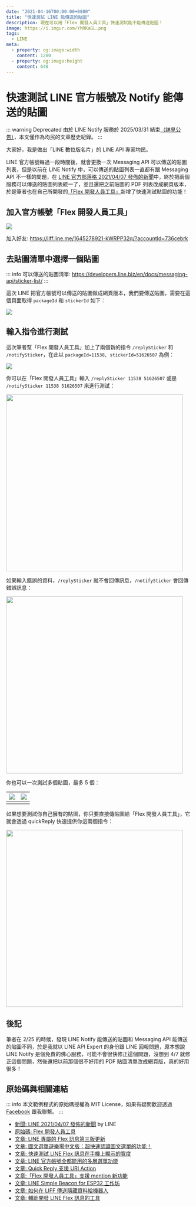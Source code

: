 ```yaml
---
date: "2021-04-16T00:00:00+0800"
title: "快速測試 LINE 能傳送的貼圖"
description: 現在可以用「Flex 開發人員工具」快速測試能不能傳送貼圖！
image: https://i.imgur.com/YhRKaGL.png
tags:
  - LINE
meta:
  - property: og:image:width
    content: 1280
  - property: og:image:height
    content: 640
---
```


# 快速測試 LINE 官方帳號及 Notify 能傳送的貼圖

::: warning Deprecated
由於 LINE Notify 服務於 2025/03/31 結束[（詳見公告）](https://notify-bot.line.me/closing-announce)，本文僅作為均民的文章歷史紀錄。
:::

大家好，我是做出「LINE 數位版名片」的 LINE API 專家均民。

LINE 官方帳號每過一段時間後，就會更換一次 Messaging API 可以傳送的貼圖列表，但是以前在 LINE Notify 中，可以傳送的貼圖列表一直都有跟 Messaging API 不一樣的問題，在 [LINE 官方部落格 2021/04/07 發佈的新聞](https://developers.line.biz/en/news/2021/04/07/list-of-available-stickers/)中，終於把兩個服務可以傳送的貼圖列表統一了，並且還把之前貼圖的 PDF 列表改成網頁版本，於是筆者也在自己所開發的[「Flex 開發人員工具」](https://liff.line.me/1645278921-kWRPP32q/?accountId=736cebrk)新增了快速測試貼圖的功能！

## 加入官方帳號「Flex 開發人員工具」

[![](https://i.imgur.com/cP5purz.png)](https://liff.line.me/1645278921-kWRPP32q/?accountId=736cebrk)

加入好友: <https://liff.line.me/1645278921-kWRPP32q/?accountId=736cebrk>

## 去貼圖清單中選擇一個貼圖

::: info
可以傳送的貼圖清單: <https://developers.line.biz/en/docs/messaging-api/sticker-list/>
:::

這次 LINE 把官方帳號可以傳送的貼圖做成網頁版本，我們要傳送貼圖，需要在這個頁面取得 `packageId` 和 `stickerId` 如下：

![](https://i.imgur.com/H4YhuUt.png)

## 輸入指令進行測試

這次筆者幫「Flex 開發人員工具」加上了兩個新的指令 `/replySticker` 和 `/notifySticker`，在此以 `packageId=11538, stickerId=51626507` 為例：

![](https://i.imgur.com/bx4cZh2.png)

你可以在「Flex 開發人員工具」輸入 `/replySticker 11538 51626507` 或是 `/notifySticker 11538 51626507` 來進行測試：

<img src="https://i.imgur.com/O4Y2zeT.png" style="width: 480px">

如果輸入錯誤的資料，`/replySticker` 就不會回傳訊息，`/notifySticker` 會回傳錯誤訊息：

<img src="https://i.imgur.com/Sr9vexL.png" style="width: 480px">

你也可以一次測試多個貼圖，最多 5 個：

| ![](https://i.imgur.com/fNSinyn.jpg) | ![](https://i.imgur.com/sLPSzch.png) |
| :-----: | :-: |
|  |  |

如果想要測試你自己擁有的貼圖，你只要直接傳貼圖給「Flex 開發人員工具」，它就會透過 quickReply 快速提供你這兩個指令：

<img src="https://i.imgur.com/UjR56Jp.png" style="width: 480px">

## 後記

筆者在 2/25 的時候，發現 LINE Notify 能傳送的貼圖和 Messaging API 能傳送的貼圖不同，於是我就以 LINE API Expert 的身份跟 LINE 回報問題，原本想說 LINE Notify 是個免費的佛心服務，可能不會很快修正這個問題，沒想到 4/7 就修正這個問題，然後還把以前那個很不好用的 PDF 貼圖清單改成網頁版，真的好用很多！

## 原始碼與相關連結

::: info
本文範例程式的原始碼授權為 MIT License，如果有疑問歡迎透過 [Facebook](https://www.facebook.com/taichunmin) 跟我聯繫。
:::

* [新聞: LINE 2021/04/07 發佈的新聞](https://developers.line.biz/en/news/2021/04/07/list-of-available-stickers/) by LINE
* [原始碼: Flex 開發人員工具](https://github.com/taichunmin/gcf-line-devbot)
* [文章: LINE 專屬的 Flex 訊息第三版更新](https://taichunmin.idv.tw/blog/2022-03-11-line-flex-message-v3.html)
* [文章: 圖文選單遊樂場中文版：超快速認識圖文選單的功能！](https://taichunmin.idv.tw/blog/2022-02-10-richmenu-playground.html)
* [文章: 快速測試 LINE Flex 訊息在手機上顯示的寬度](https://taichunmin.idv.tw/blog/2021-09-10-line-flex-width.html)
* [文章: LINE 官方帳號全都能用的多層選單功能](https://taichunmin.idv.tw/blog/2021-06-22-linebot-richmenu-alias.html)
* [文章: Quick Reply 支援 URI Action](https://taichunmin.idv.tw/blog/2021-03-11-line-quickreply-uri.html)
* [文章:「Flex 開發人員工具」支援 mention 新功能](https://taichunmin.idv.tw/blog/2021-01-20-line-devbot-mention.html)
* [文章: LINE Simple Beacon for ESP32 工作坊](https://taichunmin.idv.tw/blog/2020-07-13-line-simple-beacon-workshop.html)
* [文章: 如何在 LIFF 傳送隱藏資料給機器人](https://taichunmin.idv.tw/blog/2020-04-07-line-liff-send-hidden-data.html)
* [文章: 輔助開發 LINE Flex 訊息的工具](https://taichunmin.idv.tw/blog/2020-04-06-line-devbot.html)
